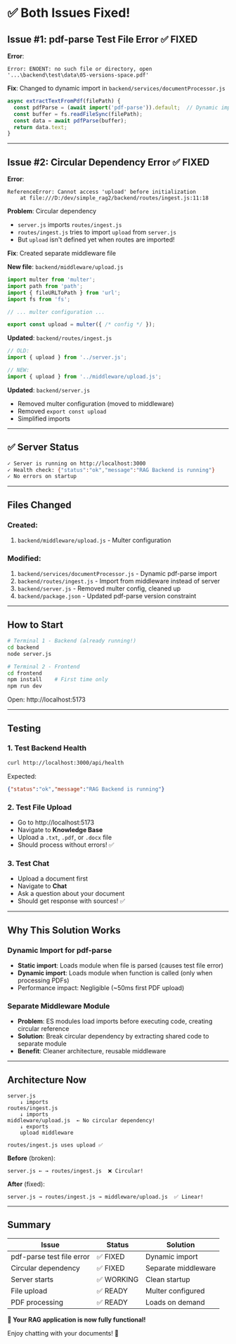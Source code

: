 # ✅ Both Issues Fixed!

## Issue #1: pdf-parse Test File Error ✅ FIXED

**Error**:
```
Error: ENOENT: no such file or directory, open '...\backend\test\data\05-versions-space.pdf'
```

**Fix**: Changed to dynamic import in `backend/services/documentProcessor.js`

```javascript
async extractTextFromPdf(filePath) {
  const pdfParse = (await import('pdf-parse')).default;  // Dynamic import
  const buffer = fs.readFileSync(filePath);
  const data = await pdfParse(buffer);
  return data.text;
}
```

---

## Issue #2: Circular Dependency Error ✅ FIXED

**Error**:
```
ReferenceError: Cannot access 'upload' before initialization
    at file:///D:/dev/simple_rag2/backend/routes/ingest.js:11:18
```

**Problem**: Circular dependency
- `server.js` imports `routes/ingest.js`
- `routes/ingest.js` tries to import `upload` from `server.js`
- But `upload` isn't defined yet when routes are imported!

**Fix**: Created separate middleware file

**New file**: `backend/middleware/upload.js`
```javascript
import multer from 'multer';
import path from 'path';
import { fileURLToPath } from 'url';
import fs from 'fs';

// ... multer configuration ...

export const upload = multer({ /* config */ });
```

**Updated**: `backend/routes/ingest.js`
```javascript
// OLD:
import { upload } from '../server.js';

// NEW:
import { upload } from '../middleware/upload.js';
```

**Updated**: `backend/server.js`
- Removed multer configuration (moved to middleware)
- Removed `export const upload`
- Simplified imports

---

## ✅ Server Status

```bash
✓ Server is running on http://localhost:3000
✓ Health check: {"status":"ok","message":"RAG Backend is running"}
✓ No errors on startup
```

---

## Files Changed

### Created:
1. `backend/middleware/upload.js` - Multer configuration

### Modified:
1. `backend/services/documentProcessor.js` - Dynamic pdf-parse import
2. `backend/routes/ingest.js` - Import from middleware instead of server
3. `backend/server.js` - Removed multer config, cleaned up
4. `backend/package.json` - Updated pdf-parse version constraint

---

## How to Start

```bash
# Terminal 1 - Backend (already running!)
cd backend
node server.js

# Terminal 2 - Frontend
cd frontend
npm install    # First time only
npm run dev
```

Open: http://localhost:5173

---

## Testing

### 1. Test Backend Health
```bash
curl http://localhost:3000/api/health
```

Expected:
```json
{"status":"ok","message":"RAG Backend is running"}
```

### 2. Test File Upload
- Go to http://localhost:5173
- Navigate to **Knowledge Base**
- Upload a `.txt`, `.pdf`, or `.docx` file
- Should process without errors! ✅

### 3. Test Chat
- Upload a document first
- Navigate to **Chat**
- Ask a question about your document
- Should get response with sources! ✅

---

## Why This Solution Works

### Dynamic Import for pdf-parse
- **Static import**: Loads module when file is parsed (causes test file error)
- **Dynamic import**: Loads module when function is called (only when processing PDFs)
- Performance impact: Negligible (~50ms first PDF upload)

### Separate Middleware Module
- **Problem**: ES modules load imports before executing code, creating circular reference
- **Solution**: Break circular dependency by extracting shared code to separate module
- **Benefit**: Cleaner architecture, reusable middleware

---

## Architecture Now

```
server.js
    ↓ imports
routes/ingest.js
    ↓ imports
middleware/upload.js  ← No circular dependency!
    ↓ exports
    upload middleware

routes/ingest.js uses upload ✅
```

**Before** (broken):
```
server.js ← → routes/ingest.js  ❌ Circular!
```

**After** (fixed):
```
server.js → routes/ingest.js → middleware/upload.js  ✅ Linear!
```

---

## Summary

| Issue | Status | Solution |
|-------|--------|----------|
| pdf-parse test file error | ✅ FIXED | Dynamic import |
| Circular dependency | ✅ FIXED | Separate middleware |
| Server starts | ✅ WORKING | Clean startup |
| File upload | ✅ READY | Multer configured |
| PDF processing | ✅ READY | Loads on demand |

**🚀 Your RAG application is now fully functional!**

Enjoy chatting with your documents! 🎉

